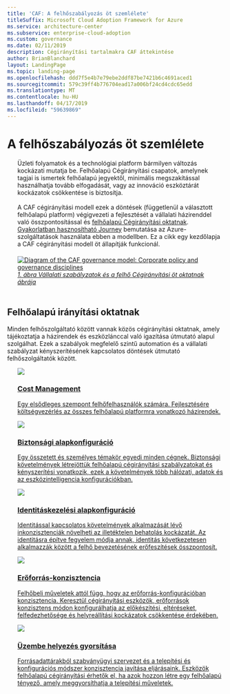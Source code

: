 ```yaml
---
title: 'CAF: A felhőszabályozás öt szemlélete'
titleSuffix: Microsoft Cloud Adoption Framework for Azure
ms.service: architecture-center
ms.subservice: enterprise-cloud-adoption
ms.custom: governance
ms.date: 02/11/2019
description: Cégirányítási tartalmakra CAF áttekintése
author: BrianBlanchard
layout: LandingPage
ms.topic: landing-page
ms.openlocfilehash: ddd7f5e4b7e79ebe2ddf87be7421b6c4691aced1
ms.sourcegitcommit: 579c39ff4b776704ead17a006bf24cd4cdc65edd
ms.translationtype: MT
ms.contentlocale: hu-HU
ms.lasthandoff: 04/17/2019
ms.locfileid: "59639869"
---
```

# <a name="the-five-disciplines-of-cloud-governance"></a>A felhőszabályozás öt szemlélete

<!-- markdownlint-disable MD033 -->

<ul class="panelContent cardsI">
<li style="display: flex; flex-direction: column;">
    <div class="cardSize">
        <div class="cardPadding" style="padding-bottom:10px;">
            <div class="card" style="padding-bottom:10px;">
                <div class="cardText" style="padding-left:0px;">
Üzleti folyamatok és a technológiai platform bármilyen változás kockázati mutatja be. Felhőalapú Cégirányítási csapatok, amelynek tagjai is ismertek felhőalapú jegyektől, minimális megszakítással használhatja tovább elfogadását, vagy az innováció eszköztárát kockázatok csökkentése is biztosítja.<br/><br/>A CAF cégirányítási modell ezek a döntések (függetlenül a választott felhőalapú platform) végigvezeti a fejlesztését a vállalati házirenddel való összpontosítással és <a href="#disciplines-of-cloud-governance">felhőalapú Cégirányítási oktatnak</a>. <a href="./journeys/overview.md">Gyakorlatban hasznosítható Journey</a> bemutatása az Azure-szolgáltatások használata ebben a modellben. Ez a cikk egy kezdőlapja a CAF cégirányítási modell öt állapítják funkcionál.
                </div>
            </div>
        </div>
    </div>
</li>
<li style="display: flex; flex-direction: column;">
    <a href="../_images/operational-transformation-govern-highres.png" style="display: flex; flex-direction: column; flex: 1 0 auto;">
        <div class="cardSize">
            <div class="cardPadding" style="padding-bottom:10px;">
                <div class="card" style="padding-bottom:10px;">
                    <div class="cardText" style="padding-left:0px;">
<img src="../_images/operational-transformation-govern-highres.png" alt="Diagram of the CAF governance model: Corporate policy and governance disciplines">
<br>
<i>1. ábra Vállalati szabályzatok és a felhő Cégirányítási öt oktatnak ábrája</i>
                    </div>
                </div>
            </div>
        </div>
    </a>
</li>
</ul>

<!-- markdownlint-enable MD033 -->

## <a name="disciplines-of-cloud-governance"></a>Felhőalapú irányítási oktatnak

Minden felhőszolgáltató között vannak közös cégirányítási oktatnak, amely tájékoztatja a házirendek és eszközlánccal való igazítása útmutató alapul szolgálhat. Ezek a szabályok megfelelő szintű automation és a vállalati szabályzat kényszerítésének kapcsolatos döntések útmutató felhőszolgáltatók között.

<!-- markdownlint-disable MD033 -->

<ul class="panelContent cardsA">
<li style="display: flex; flex-direction: column;">
    <a href="./cost-management/overview.md" style="display: flex; flex-direction: column; flex: 1 0 auto;">
        <div class="cardSize" style="flex: 1 0 auto; display: flex;">
            <div class="cardPadding" style="display: flex;">
                <div class="card">
                    <div class="cardImageOuter">
                        <div class="cardImage">
                            <img src="../_images/governance/cost-management.png" class="x-hidden-focus"/>
                        </div>
                    </div>
                    <div class="cardText">
                        <h3>Cost Management</h3>
                        <p>Egy elsődleges szempont felhőfelhasználók számára. Fejlesztésére költségvezérlés az összes felhőalapú platformra vonatkozó házirendek.</p>
                    </div>
                </div>
            </div>
        </div>
    </a>
</li>
<li style="display: flex; flex-direction: column;">
    <a href="./security-baseline/overview.md" style="display: flex; flex-direction: column; flex: 1 0 auto;">
        <div class="cardSize" style="flex: 1 0 auto; display: flex;">
            <div class="cardPadding" style="display: flex;">
                <div class="card">
                    <div class="cardImageOuter">
                        <div class="cardImage">
                            <img src="../_images/governance/security-baseline.png" class="x-hidden-focus"/>
                        </div>
                    </div>
                    <div class="cardText">
                        <h3>Biztonsági alapkonfiguráció</h3>
                        <p>Egy összetett és személyes témakör egyedi minden cégnek. Biztonsági követelmények létrejöttük felhőalapú cégirányítási szabályzatokat és kényszerítési vonatkozik, ezek a követelmények több hálózati, adatok és az eszközintelligencia konfigurációkban.</p>
                    </div>
                </div>
            </div>
        </div>
    </a>
</li>
<li style="display: flex; flex-direction: column;">
    <a href="./identity-baseline/overview.md" style="display: flex; flex-direction: column; flex: 1 0 auto;">
        <div class="cardSize" style="flex: 1 0 auto; display: flex;">
            <div class="cardPadding" style="display: flex;">
                <div class="card">
                    <div class="cardImageOuter">
                        <div class="cardImage">
                            <img src="../_images/governance/identity-baseline.png" class="x-hidden-focus"/>
                        </div>
                    </div>
                    <div class="cardText">
                        <h3>Identitáskezelési alapkonfiguráció</h3>
                        <p>Identitással kapcsolatos követelmények alkalmazását lévő inkonzisztenciák növelheti az illetéktelen behatolás kockázatát. Az identitásra építve fegyelem módja annak, identitás következetesen alkalmazzák között a felhő bevezetésének erőfeszítések összpontosít.</p>
                    </div>
                </div>
            </div>
        </div>
    </a>
</li>
<li style="display: flex; flex-direction: column;">
    <a href="./resource-consistency/overview.md" style="display: flex; flex-direction: column; flex: 1 0 auto;">
        <div class="cardSize" style="flex: 1 0 auto; display: flex;">
            <div class="cardPadding" style="display: flex;">
                <div class="card">
                    <div class="cardImageOuter">
                        <div class="cardImage">
                            <img src="../_images/governance/resource-consistency.png" class="x-hidden-focus"/>
                        </div>
                    </div>
                    <div class="cardText">
                        <h3>Erőforrás-konzisztencia</h3>
                        <p>Felhőbeli műveletek attól függ, hogy az erőforrás-konfigurációban konzisztencia. Keresztül cégirányítási eszközök, erőforrások konzisztens módon konfigurálhatja az előkészítési, eltéréseket, felfedezhetősége és helyreállítási kockázatok csökkentése érdekében.</p>
                    </div>
                </div>
            </div>
        </div>
    </a>
</li>
<li style="display: flex; flex-direction: column;">
    <a href="./deployment-acceleration/overview.md" style="display: flex; flex-direction: column; flex: 1 0 auto;">
        <div class="cardSize" style="flex: 1 0 auto; display: flex;">
            <div class="cardPadding" style="display: flex;">
                <div class="card">
                    <div class="cardImageOuter">
                        <div class="cardImage">
                            <img src="../_images/governance/deployment-acceleration.png" class="x-hidden-focus"/>
                        </div>
                    </div>
                    <div class="cardText">
                        <h3>Üzembe helyezés gyorsítása</h3>
                        <p>Forrásadattárakból szabványügyi szervezet és a telepítési és konfigurációs módszer konzisztencia javítása eljárásaink. Eszközök felhőalapú cégirányítási érhetők el, ha azok hozzon létre egy felhőalapú tényező, amely meggyorsíthatja a telepítési műveletek.</p>
                    </div>
                </div>
            </div>
        </div>
    </a>
</li>
</ul>

<!-- markdownlint-enable MD033 -->
